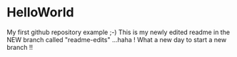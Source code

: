 # HelloWorld
My first github repository example ;-)
This is my newly edited readme in the NEW branch called "readme-edits" ...haha !
What a new day to start a new branch !!
